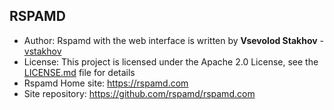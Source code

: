## RSPAMD

* Author: Rspamd with the web interface is written by **Vsevolod Stakhov** - [vstakhov](https://github.com/vstakhov)
* License: This project is licensed under the Apache 2.0 License, see the [LICENSE.md](LICENSE.md) file for details
* Rspamd Home site: <https://rspamd.com>
* Site repository: <https://github.com/rspamd/rspamd.com>
